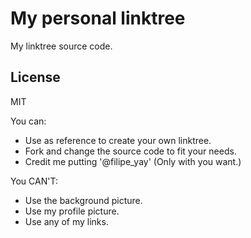 # My personal linktree

My linktree source code.

## License

MIT

You can:

* Use as reference to create your own linktree.
* Fork and change the source code to fit your needs.
* Credit me putting '@filipe_yay' (Only with you want.)

You CAN'T:

* Use the background picture.
* Use my profile picture.
* Use any of my links.

